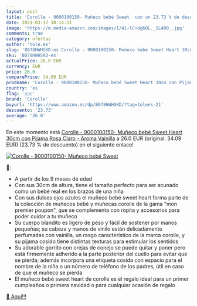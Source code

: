 ```yaml
---
layout: post
title: 'Corolle - 9000100150- Muñeco bebé Sweet  con un 23.73 % de descuento'
date: 2021-03-17 10:14:31
image: 'https://m.media-amazon.com/images/I/41-lC+dg6OL._SL400_.jpg'
comments: true
category: ofertas
author: 'tole.es'
slug: 'B078HWHSKD-es Corolle - 9000100150- Muñeco bebé Sweet Heart 30cm con...'
sku: 'B078HWHSKD-es'
actualPrice: 26.0 EUR
currency: EUR
price: 26.0
comparePrice: 34.09 EUR
prodname: 'Corolle - 9000100150- Muñeco bebé Sweet Heart 30cm con Pijama Rosa Claro - Aroma Vainilla'
country: 'es'
flag: '🇪🇸'
brand: 'Corolle'
buyurl: 'https://www.amazon.es/dp/B078HWHSKD/?tag=tolees-21'
descuento: '23.73'
average: '26.0'
---
```


En este momento está [Corolle - 9000100150- Muñeco bebé Sweet Heart 30cm con Pijama Rosa Claro - Aroma Vainilla](https://www.amazon.es/dp/B078HWHSKD/?tag=tolees-21) a 26.0 EUR (original: 34.09 EUR) (23.73 %  de descuento) en el siguiente enlace!

[![Corolle - 9000100150- Muñeco bebé Sweet ](https://m.media-amazon.com/images/I/41-lC+dg6OL._SL400_.jpg)](https://www.amazon.es/dp/B078HWHSKD/?tag=tolees-21)

🔎:

- A partir de los 9 meses de edad
- Con sus 30cm de altura, tiene el tamaño perfecto para ser acunado como un bebé real en los brazos de una niña
- Con sus dulces ojos azules el muñeco bebé sweet heart forma parte de la colección de muñecos bebé y muñecas corolle de la gama "mon premier poupon", que se complementa con ropita y accesorios para poder cuidar a tu muñeco
- Su cuerpo blandito es ligero de peso y fácil de sostener por manos pequeñas; su cabeza y manos de vinilo están delicadamente perfumadas con vainilla, un rasgo característico de la marca corolle, y su pijama cosido tiene distintas texturas para estimular los sentidos
- Su adorable gorrito con orejas de conejo se puede quitar y poner pero está firmemente adherido a la parte posterior del cuello para evitar que se pierda; además incorpora una etiqueta cosida con espacio para el nombre de la niña o un número de teléfono de los padres, útil en caso de que el muñeco se pierda
- El muñeco bebé sweet heart de corolle es el regalo ideal para un primer cumpleaños o primera navidad o para cualquier ocasión de regalo

[🛒 Aquí!!!](https://www.amazon.es/dp/B078HWHSKD/?tag=tolees-21)
